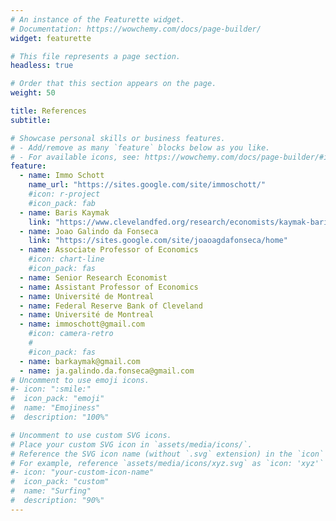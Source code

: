```yaml
---
# An instance of the Featurette widget.
# Documentation: https://wowchemy.com/docs/page-builder/
widget: featurette

# This file represents a page section.
headless: true

# Order that this section appears on the page.
weight: 50

title: References
subtitle:

# Showcase personal skills or business features.
# - Add/remove as many `feature` blocks below as you like.
# - For available icons, see: https://wowchemy.com/docs/page-builder/#icons
feature:
  - name: Immo Schott
    name_url: "https://sites.google.com/site/immoschott/"
    #icon: r-project
    #icon_pack: fab
  - name: Baris Kaymak
    link: "https://www.clevelandfed.org/research/economists/kaymak-baris"
  - name: Joao Galindo da Fonseca
    link: "https://sites.google.com/site/joaoagdafonseca/home"
  - name: Associate Professor of Economics
    #icon: chart-line
    #icon_pack: fas
  - name: Senior Research Economist
  - name: Assistant Professor of Economics
  - name: Université de Montreal
  - name: Federal Reserve Bank of Cleveland
  - name: Université de Montreal
  - name: immoschott@gmail.com
    #icon: camera-retro
    #
    #icon_pack: fas
  - name: barkaymak@gmail.com
  - name: ja.galindo.da.fonseca@gmail.com
# Uncomment to use emoji icons.
#- icon: ":smile:"
#  icon_pack: "emoji"
#  name: "Emojiness"
#  description: "100%"

# Uncomment to use custom SVG icons.
# Place your custom SVG icon in `assets/media/icons/`.
# Reference the SVG icon name (without `.svg` extension) in the `icon` field.
# For example, reference `assets/media/icons/xyz.svg` as `icon: 'xyz'`
#- icon: "your-custom-icon-name"
#  icon_pack: "custom"
#  name: "Surfing"
#  description: "90%"
---
```


